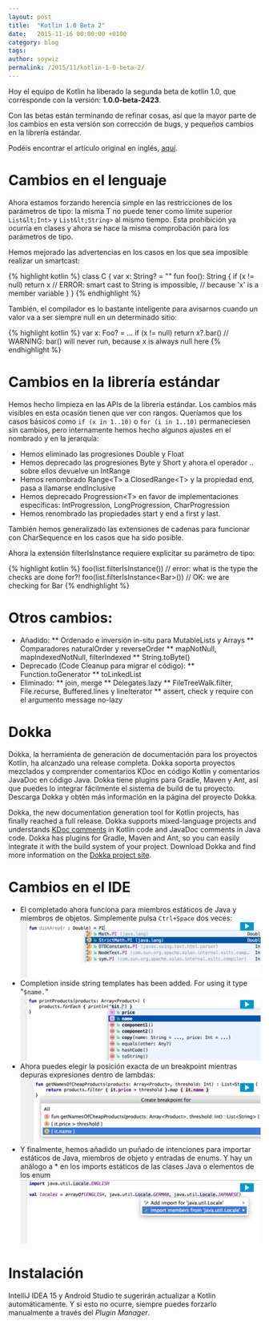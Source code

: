 ```yaml
---
layout: post
title:  "Kotlin 1.0 Beta 2"
date:   2015-11-16 00:00:00 +0100
category: blog
tags:
author: soywiz
permalink: /2015/11/kotlin-1-0-beta-2/
---
```


Hoy el equipo de Kotlin ha liberado la segunda beta de kotlin 1.0, que corresponde con la versión: **1.0.0-beta-2423**.

Con las betas están terminando de refinar cosas, así que la mayor parte de los cambios en esta versión son corrección de bugs, y pequeños cambios en la librería estándar.

Podéis encontrar el artículo original en inglés, [aquí](http://blog.jetbrains.com/kotlin/2015/11/kotlin-1-0-beta-2-is-out/).

# Cambios en el lenguaje

Ahora estamos forzando herencia simple en las restricciones de los parámetros de tipo: la misma T no puede tener como límite superior `List&lt;Int>` y `List&lt;String>` al mismo tiempo. Esta prohibición ya ocurría en clases y ahora se hace la misma comprobación para los parámetros de tipo.

Hemos mejorado las advertencias en los casos en los que sea imposible realizar un smartcast:

{% highlight kotlin %}
class C {
    var x: String? = ""
    fun foo(): String {
        if (x != null) return x // ERROR: smart cast to String is impossible,
        // because 'x' is a member variable
    }
}
{% endhighlight %}

También, el compilador es lo bastante inteligente para avisarnos cuando un valor va a ser siempre null en un determinado sitio:

{% highlight kotlin %}
var x: Foo? = ...
if (x != null) return
x?.bar() // WARNING: bar() will never run, because x is always null here
{% endhighlight %}

# Cambios en la librería estándar

Hemos hecho limpieza en las APIs de la librería estándar. Los cambios
más visibles en esta ocasión tienen que ver con rangos. Queríamos que
los casos básicos como `if (x in 1..10)` o `for (i in 1..10)` permaneciesen
sin cambios, pero internamente hemos hecho algunos ajustes en el nombrado
y en la jerarquía:

* Hemos eliminado las progresiones Double y Float
* Hemos deprecado las progresiones Byte y Short y ahora el operador .. sobre ellos devuelve un IntRange
* Hemos renombrado Range&lt;T> a ClosedRange&lt;T> y la propiedad end, pasa a llamarse endInclusive
* Hemos deprecado Progression&lt;T> en favor de implementaciones específicas: IntProgression, LongProgression, CharProgression
* Hemos renombrado las propiedades start y end a first y last.

También hemos generalizado las extensiones de cadenas para funcionar con CharSequence en los casos que ha sido posible.

Ahora la extensión filterIsInstance requiere explicitar su parámetro de tipo:

{% highlight kotlin %}
foo(list.filterIsInstance()) // error: what is the type the checks are done for?!
foo(list.filterIsInstance&lt;Bar>()) // OK: we are checking for Bar
{% endhighlight %}

# Otros cambios:

* Añadido:
** Ordenado e inversión in-situ para MutableLists y Arrays
** Comparadores naturalOrder y reverseOrder
** mapNotNull, mapIndexedNotNull, filterIndexed
** String.toByte()
* Deprecado (Code Cleanup para migrar el código):
** Function.toGenerator
** toLinkedList
* Eliminado:
** join, merge
** Delegates.lazy
** FileTreeWalk.filter, File.recurse, Buffered.lines y lineIterator
** assert, check y require con el argumento message no-lazy

# Dokka

Dokka, la herramienta de generación de documentación para los proyectos
Kotlin, ha alcanzado una release completa. Dokka soporta proyectos
mezclados y comprender comentarios KDoc en código Kotlin y comentarios
JavaDoc en código Java. Dokka  tiene plugins para Gradle, Maven y Ant,
así que puedes lo integrar fácilmente el sistema de build de tu proyecto.
Descarga Dokka y obtén más información en la página del proyecto Dokka.

Dokka, the new documentation generation tool for Kotlin projects, has
finally reached a full release. Dokka supports mixed-language projects
and understands [KDoc comments](https://kotlinlang.org/docs/reference/kotlin-doc.html) in Kotlin code and JavaDoc comments in Java
code. Dokka has plugins for Gradle, Maven and Ant, so you can easily integrate
it with the build system of your project. Download Dokka and find more
information on the [Dokka project site](http://github.com/kotlin/dokka).

# Cambios en el IDE

* El completado ahora funciona para miembros estáticos de Java y miembros de objetos. Simplemente pulsa `Ctrl+Space` dos veces: ![](/images/1.0-beta2/staticCompletion.png)
* Completion inside string templates has been added. For using it type "`$name.`" ![](/images/1.0-beta2/completion.png)
* Ahora puedes elegir la posición exacta de un breakpoint mientras depuras expresiones dentro de lambdas: ![](/images/1.0-beta2/breakpoints.png)
* Y finalmente, hemos añadido un puñado de intenciones para importar estáticos de Java, miembros de objeto y entradas de enums. Y hay un análogo a * en los imports estáticos de las clases Java o elementos de los enum ![](/images/1.0-beta2/imports.png)

# Instalación

IntelliJ IDEA 15 y Android Studio te sugerirán actualizar a Kotlin automáticamente. Y si esto no ocurre, siempre puedes forzarlo manualmente a través del *Plugin Manager*.
